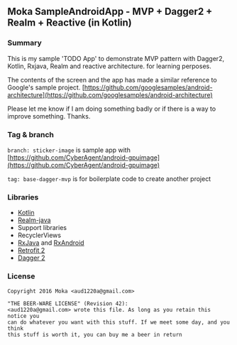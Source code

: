 ## Moka SampleAndroidApp - MVP + Dagger2 + Realm + Reactive (in Kotlin)

### Summary
This is my sample 'TODO App' to demonstrate MVP pattern with Dagger2, Kotlin, Rxjava, Realm
and reactive architecture. for learning perposes.

The contents of the screen and the app has made a similar reference to Google's sample project. [https://github.com/googlesamples/android-architecture](https://github.com/googlesamples/android-architecture)

Please let me know if I am doing something badly or if there is a way to improve something.
Thanks.

### Tag & branch
`branch: sticker-image` is sample app with [https://github.com/CyberAgent/android-gpuimage](https://github.com/CyberAgent/android-gpuimage)

`tag: base-dagger-mvp` is for boilerplate code to create another project 

### Libraries
- [Kotlin](https://github.com/JetBrains/kotlin)
- [Realm-java](https://github.com/realm/realm-java)
- Support libraries
- RecyclerViews
- [RxJava](https://github.com/ReactiveX/RxJava) and [RxAndroid](https://github.com/ReactiveX/RxAndroid)
- [Retrofit 2](http://square.github.io/retrofit/)
- [Dagger 2](http://google.github.io/dagger/)

### License
```
Copyright 2016 Moka <aud1220a@gmail.com>

"THE BEER-WARE LICENSE" (Revision 42):
<aud1220a@gmail.com> wrote this file. As long as you retain this notice you
can do whatever you want with this stuff. If we meet some day, and you think
this stuff is worth it, you can buy me a beer in return
```

